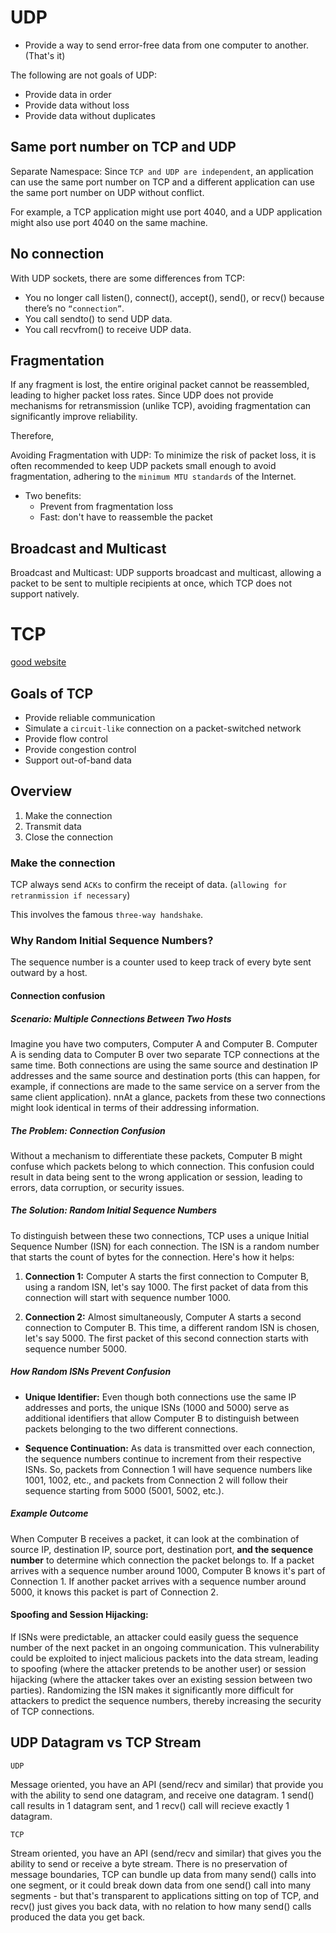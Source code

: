 # UDP

- Provide a way to send error-free data from one computer to another. (That's it)


The following are not goals of UDP:

- Provide data in order
- Provide data without loss
- Provide data without duplicates

## Same port number on TCP and UDP 
Separate Namespace: Since `TCP and UDP are independent`, an application can use the same port number on TCP and a different application can use the same port number on UDP without conflict. 

For example, a TCP application might use port 4040, and a UDP application might also use port 4040 on the same machine.


## No connection 

With UDP sockets, there are some differences from TCP:

- You no longer call listen(), connect(), accept(), send(), or recv() because there’s no `“connection”`.
- You call sendto() to send UDP data.
- You call recvfrom() to receive UDP data.


## Fragmentation

If any fragment is lost, the entire original packet cannot be reassembled, leading to higher packet loss rates. Since UDP does not provide mechanisms for retransmission (unlike TCP), avoiding fragmentation can significantly improve reliability.

Therefore, 

Avoiding Fragmentation with UDP: To minimize the risk of packet loss, it is often recommended to keep UDP packets small enough to avoid fragmentation, adhering to the `minimum MTU standards` of the Internet.


- Two benefits:
    - Prevent from fragmentation loss
    - Fast: don't have to reassemble the packet

## Broadcast and Multicast
Broadcast and Multicast: UDP supports broadcast and multicast, allowing a packet to be sent to multiple recipients at once, which TCP does not support natively.


# TCP

[good website](https://cabulous.medium.com/tcp-3-way-handshake-and-how-it-works-8c5f8d6ea11b)

## Goals of TCP

- Provide reliable communication
- Simulate a `circuit-like` connection on a packet-switched network
- Provide flow control
- Provide congestion control
- Support out-of-band data

## Overview

1. Make the connection 
2. Transmit data
3. Close the connection


### Make the connection

TCP always send `ACKs` to confirm the receipt of data. (`allowing for retranmission if necessary`)

This involves the famous `three-way handshake`.

### Why Random Initial Sequence Numbers?

The sequence number is a counter used to keep track of every byte sent outward by a host.

#### Connection confusion

##### Scenario: Multiple Connections Between Two Hosts

Imagine you have two computers, Computer A and Computer B. Computer A is sending data to Computer B over two separate TCP connections at the same time. Both connections are using the same source and destination IP addresses and the same source and destination ports (this can happen, for example, if connections are made to the same service on a server from the same client application). nnAt a glance, packets from these two connections might look identical in terms of their addressing information.

##### The Problem: Connection Confusion

Without a mechanism to differentiate these packets, Computer B might confuse which packets belong to which connection. This confusion could result in data being sent to the wrong application or session, leading to errors, data corruption, or security issues.

##### The Solution: Random Initial Sequence Numbers

To distinguish between these two connections, TCP uses a unique Initial Sequence Number (ISN) for each connection. The ISN is a random number that starts the count of bytes for the connection. Here's how it helps:

1. **Connection 1:** Computer A starts the first connection to Computer B, using a random ISN, let's say 1000. The first packet of data from this connection will start with sequence number 1000.

2. **Connection 2:** Almost simultaneously, Computer A starts a second connection to Computer B. This time, a different random ISN is chosen, let's say 5000. The first packet of this second connection starts with sequence number 5000.

##### How Random ISNs Prevent Confusion

- **Unique Identifier:** Even though both connections use the same IP addresses and ports, the unique ISNs (1000 and 5000) serve as additional identifiers that allow Computer B to distinguish between packets belonging to the two different connections. 

- **Sequence Continuation:** As data is transmitted over each connection, the sequence numbers continue to increment from their respective ISNs. So, packets from Connection 1 will have sequence numbers like 1001, 1002, etc., and packets from Connection 2 will follow their sequence starting from 5000 (5001, 5002, etc.).

##### Example Outcome

When Computer B receives a packet, it can look at the combination of source IP, destination IP, source port, destination port, **and the sequence number** to determine which connection the packet belongs to. If a packet arrives with a sequence number around 1000, Computer B knows it's part of Connection 1. If another packet arrives with a sequence number around 5000, it knows this packet is part of Connection 2.


#### Spoofing and Session Hijacking: 

If ISNs were predictable, an attacker could easily guess the sequence number of the next packet in an ongoing communication. This vulnerability could be exploited to inject malicious packets into the data stream, leading to spoofing (where the attacker pretends to be another user) or session hijacking (where the attacker takes over an existing session between two parties). Randomizing the ISN makes it significantly more difficult for attackers to predict the sequence numbers, thereby increasing the security of TCP connections.


## UDP Datagram vs TCP Stream

`UDP`

Message oriented, you have an API (send/recv and similar) that provide you with the ability to send one datagram, and receive one datagram. 1 send() call results in 1 datagram sent, and 1 recv() call will recieve exactly 1 datagram.

`TCP`

Stream oriented, you have an API (send/recv and similar) that gives you the ability to send or receive a byte stream. There is no preservation of message boundaries, TCP can bundle up data from many send() calls into one segment, or it could break down data from one send() call into many segments - but that's transparent to applications sitting on top of TCP, and recv() just gives you back data, with no relation to how many send() calls produced the data you get back.